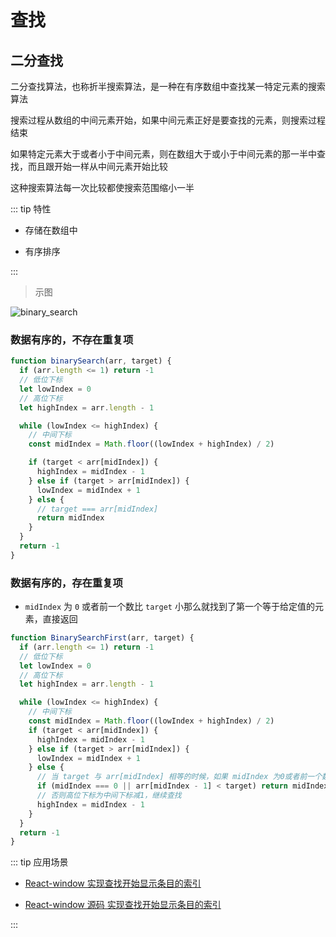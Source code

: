 # 查找

## 二分查找

二分查找算法，也称折半搜索算法，是一种在有序数组中查找某一特定元素的搜索算法

搜索过程从数组的中间元素开始，如果中间元素正好是要查找的元素，则搜索过程结束

如果特定元素大于或者小于中间元素，则在数组大于或小于中间元素的那一半中查找，而且跟开始一样从中间元素开始比较

这种搜索算法每一次比较都使搜索范围缩小一半

::: tip 特性

- 存储在数组中

- 有序排序

:::

> 示图

![binary_search](https://steinsgate.oss-cn-hangzhou.aliyuncs.com/binary_search.jpg)

### 数据有序的，不存在重复项

```js
function binarySearch(arr, target) {
  if (arr.length <= 1) return -1
  // 低位下标
  let lowIndex = 0
  // 高位下标
  let highIndex = arr.length - 1

  while (lowIndex <= highIndex) {
    // 中间下标
    const midIndex = Math.floor((lowIndex + highIndex) / 2)

    if (target < arr[midIndex]) {
      highIndex = midIndex - 1
    } else if (target > arr[midIndex]) {
      lowIndex = midIndex + 1
    } else {
      // target === arr[midIndex]
      return midIndex
    }
  }
  return -1
}
```

### 数据有序的，存在重复项

- `midIndex` 为 `0` 或者前一个数比 `target` 小那么就找到了第一个等于给定值的元素，直接返回

```js
function BinarySearchFirst(arr, target) {
  if (arr.length <= 1) return -1
  // 低位下标
  let lowIndex = 0
  // 高位下标
  let highIndex = arr.length - 1

  while (lowIndex <= highIndex) {
    // 中间下标
    const midIndex = Math.floor((lowIndex + highIndex) / 2)
    if (target < arr[midIndex]) {
      highIndex = midIndex - 1
    } else if (target > arr[midIndex]) {
      lowIndex = midIndex + 1
    } else {
      // 当 target 与 arr[midIndex] 相等的时候，如果 midIndex 为0或者前一个数比 target 小那么就找到了第一个等于给定值的元素，直接返回
      if (midIndex === 0 || arr[midIndex - 1] < target) return midIndex
      // 否则高位下标为中间下标减1，继续查找
      highIndex = midIndex - 1
    }
  }
  return -1
}
```

::: tip 应用场景

- [<u>React-window 实现查找开始显示条目的索引</u>](https://github.com/azzlzzxz/react-window/blob/f6100f2b397366bbc65ffe6d469fa00fd558d624/src/react-window/VariableSizeList.js#L67)

- [<u>React-window 源码 实现查找开始显示条目的索引</u>](https://github.com/bvaughn/react-window/blob/8736ede0090a9652b81b7933affc52a26fe4d744/src/VariableSizeList.js#L90)

:::
